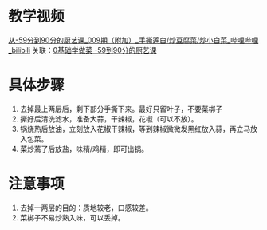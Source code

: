 # 教学视频

[从-59分到90分的厨艺课_009期（附加）_手撕莲白/炒豆腐菜/炒小白菜_哔哩哔哩_bilibili](https://www.bilibili.com/video/BV1Ny4y1b7Wv/?spm_id_from=pageDriver&vd_source=f6d522f28072721da0e962ed83629041)
关联：[0基础学做菜 -59到90分的厨艺课](../0基础学做菜%20-59到90分的厨艺课.md)


# 具体步骤

1. 去掉最上两层后，剩下部分手撕下来。最好只留叶子，不要菜梆子
2. 撕好后清洗滤水，准备大蒜，干辣椒，花椒（可以不放）。
3. 锅烧热后放油，立刻放入花椒干辣椒，等到辣椒微微发黑红放入蒜，再立马放入包菜。
4. 菜炒蔫了后放盐，味精/鸡精，即可出锅。




# 注意事项

1. 去掉一两层的目的：质地较老，口感较差。
2. 菜梆子不易炒熟入味，可以丢掉。